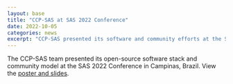 ```yaml
---
layout: base
title: "CCP-SAS at SAS 2022 Conference"
date: 2022-10-05
categories: news
excerpt: "CCP-SAS presented its software and community efforts at the SAS 2022 conference."
---
```


The CCP-SAS team presented its open-source software stack and community model at the SAS 2022 Conference in Campinas, Brazil. View the [poster and slides](https://github.com/SasView/documents/tree/master/Presentations/SAS2022).
